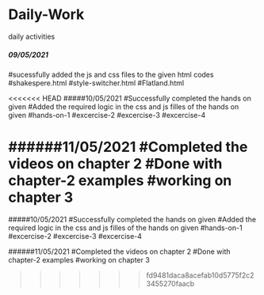 # Daily-Work
daily activities

##### 09/05/2021
#sucessfully added the js and css files to the given html codes
#shakespere.html
#style-switcher.html
#Flatland.html

<<<<<<< HEAD
#####10/05/2021 #Successfully completed the hands on given 
#Added the required logic in the css and js filles of the hands on given 
#hands-on-1 
#excercise-2 
#excercise-3 
#excercise-4

######11/05/2021 #Completed the videos on chapter 2 
#Done with chapter-2 examples #working on chapter 3
=======
#####10/05/2021
#Successfully completed the hands on given
#Added the required logic in the css and js filles of the hands on given
#hands-on-1
#excercise-2
#excercise-3
#excercise-4

######11/05/2021
#Completed the videos on chapter 2
#Done with chapter-2 examples
#working on chapter 3
>>>>>>> fd9481daca8acefab10d5775f2c23455270faacb
